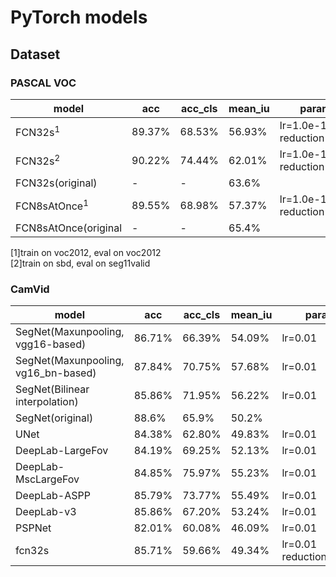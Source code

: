 # PyTorch models

## Dataset
### PASCAL VOC
model|acc|acc_cls|mean_iu|params
---|---|---|---|---
FCN32s<sup>1</sup>|89.37%|68.53%|56.93%|lr=1.0e-10<br>reduction='sum'
FCN32s<sup>2</sup>|90.22%|74.44%|62.01%|lr=1.0e-10<br>reduction='sum'
FCN32s(original)|-|-|63.6%|
FCN8sAtOnce<sup>1</sup>|89.55%|68.98%|57.37%|lr=1.0e-10<br>reduction='sum'
FCN8sAtOnce(original|-|-|65.4%|
[1]train on voc2012, eval on voc2012  
[2]train on sbd, eval on seg11valid

### CamVid
model|acc|acc_cls|mean_iu|params
---|---|---|---|---
SegNet(Maxunpooling, vgg16-based)|86.71%|66.39%|54.09%|lr=0.01
SegNet(Maxunpooling, vg16_bn-based)|87.84%|70.75%|57.68%|lr=0.01
SegNet(Bilinear interpolation)|85.86%|71.95%|56.22%|lr=0.01
SegNet(original)|88.6%|65.9%|50.2%
UNet|84.38%|62.80%|49.83%|lr=0.01
DeepLab-LargeFov|84.19%|69.25%|52.13%|lr=0.01
DeepLab-MscLargeFov|84.85%|75.97%|55.23%|lr=0.01
DeepLab-ASPP|85.79%|73.77%|55.49%|lr=0.01
DeepLab-v3|85.86%|67.20%|53.24%|lr=0.01
PSPNet|82.01%|60.08%|46.09%|lr=0.01
fcn32s|85.71%|59.66%|49.34%|lr=0.01<br>reduction='mean'